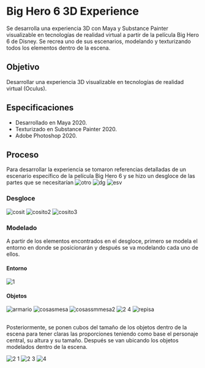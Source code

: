 # Big Hero 6 3D Experience

Se  desarrolla una experiencia 3D con Maya y Substance Painter visualizable en tecnologías de realidad virtual a partir de la película Big Hero 6 de Disney. Se recrea uno de sus escenarios, modelando y texturizando todos los elementos dentro de la escena.

## Objetivo

Desarrollar una experiencia 3D visualizable en tecnologías de realidad virtual (Oculus).

## Especificaciones

- Desarrollado en Maya 2020.
- Texturizado en Substance Painter 2020.
- Adobe Photoshop 2020.

## Proceso

Para desarrollar la experiencia se tomaron referencias detalladas de un escenario específico de la película Big Hero 6 y se hizo un desgloce de las partes que se necesitarían
![otro](https://user-images.githubusercontent.com/42383401/111044408-84f92700-8416-11eb-9908-a7a693067d36.PNG)
![dg](https://user-images.githubusercontent.com/42383401/111044411-89254480-8416-11eb-8917-f02fbc1622a6.PNG)
![esv](https://user-images.githubusercontent.com/42383401/111044413-8fb3bc00-8416-11eb-9b3d-6a5c40ce0a74.PNG)

### Desgloce
![cosit](https://user-images.githubusercontent.com/42383401/111044448-d3a6c100-8416-11eb-8949-0e4f17aa4632.PNG)
![cosito2](https://user-images.githubusercontent.com/42383401/111044458-ec16db80-8416-11eb-911a-96b308c39066.PNG)
![cosito3](https://user-images.githubusercontent.com/42383401/111044475-fcc75180-8416-11eb-8b29-a2b25b95761a.PNG)


### Modelado
A partir de los elementos encontrados en el desgloce, primero se modela el entorno en donde se posicionarán y después se va modelando cada uno de ellos.

#### Entorno
![1](https://user-images.githubusercontent.com/42383401/111044546-3dbf6600-8417-11eb-83d8-78caadf6d185.PNG)

#### Objetos
![armario](https://user-images.githubusercontent.com/42383401/111044563-5760ad80-8417-11eb-8143-2fd5318d86a4.PNG)
![cosasmesa](https://user-images.githubusercontent.com/42383401/111044570-5c256180-8417-11eb-8dfd-8b8e07ee33d6.PNG)
![cosassmmesa2](https://user-images.githubusercontent.com/42383401/111044572-5def2500-8417-11eb-93b8-fc4575324446.PNG)
![2 4](https://user-images.githubusercontent.com/42383401/111044574-5fb8e880-8417-11eb-93df-b1ef5ae57e81.PNG)
![repisa](https://user-images.githubusercontent.com/42383401/111044576-634c6f80-8417-11eb-8fe7-e93cb066283f.PNG)


##
Posteriormente, se ponen cubos del tamaño de los objetos dentro de la escena para tener claras las proporciones teniendo como base el personaje central, su altura y su tamaño. Después se van ubicando los objetos modelados dentro de la escena.

![2 1](https://user-images.githubusercontent.com/42383401/111044652-d950d680-8417-11eb-9b70-079180687d84.PNG)
![2 3](https://user-images.githubusercontent.com/42383401/111044654-dce45d80-8417-11eb-8b8e-44408eb43b53.PNG)
![4](https://user-images.githubusercontent.com/42383401/111044662-e1a91180-8417-11eb-9496-e5063baea64c.PNG)

